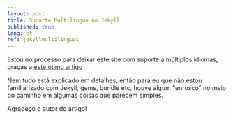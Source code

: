 ```yaml
---
layout: post
title: Suporte Multilíngue no Jekyll
published: true
lang: pt
ref: jekyllmultilingual
---
```


Estou no processo para deixar este site com suporte a múltiplos idiomas, graças a [este ótimo artigo](https://www.sylvaindurand.org/making-jekyll-multilingual/)

Nem tudo está explicado em detalhes, então para eu que não estou familiarizado com Jekyll, gems, bundle etc, houve algum "enrosco" no meio do caminho em algumas coisas que parecem simples.

Agradeço o autor do artigo!
